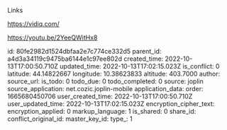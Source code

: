 Links

https://vidiq.com/

https://youtu.be/2YeeQWitHx8


id: 80fe2982d1524dbfaa2e7c774ce332d5
parent_id: a4d3a34119c9475ba6144e1c97ee802d
created_time: 2022-10-13T17:00:50.710Z
updated_time: 2022-10-13T17:02:15.023Z
is_conflict: 0
latitude: 44.14822667
longitude: 10.38623833
altitude: 403.7000
author: 
source_url: 
is_todo: 0
todo_due: 0
todo_completed: 0
source: joplin
source_application: net.cozic.joplin-mobile
application_data: 
order: 1665680450706
user_created_time: 2022-10-13T17:00:50.710Z
user_updated_time: 2022-10-13T17:02:15.023Z
encryption_cipher_text: 
encryption_applied: 0
markup_language: 1
is_shared: 0
share_id: 
conflict_original_id: 
master_key_id: 
type_: 1